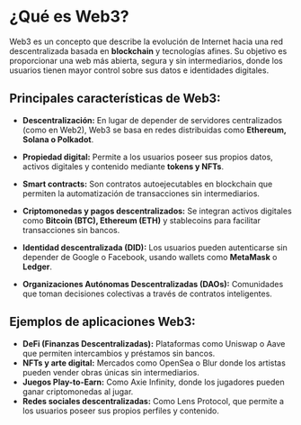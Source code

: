 # **¿Qué es Web3?**

Web3 es un concepto que describe la evolución de Internet hacia una red descentralizada basada en **blockchain** y tecnologías afines. Su objetivo es proporcionar una web más abierta, segura y sin intermediarios, donde los usuarios tienen mayor control sobre sus datos e identidades digitales.

## **Principales características de Web3:**

- **Descentralización:** En lugar de depender de servidores centralizados (como en Web2), Web3 se basa en redes distribuidas como **Ethereum, Solana o Polkadot**.

- **Propiedad digital:** Permite a los usuarios poseer sus propios datos, activos digitales y contenido mediante **tokens y NFTs**.

- **Smart contracts:** Son contratos autoejecutables en blockchain que permiten la automatización de transacciones sin intermediarios.

- **Criptomonedas y pagos descentralizados:** Se integran activos digitales como **Bitcoin (BTC), Ethereum (ETH)** y stablecoins para facilitar transacciones sin bancos.

- **Identidad descentralizada (DID):** Los usuarios pueden autenticarse sin depender de Google o Facebook, usando wallets como **MetaMask** o **Ledger**.

- **Organizaciones Autónomas Descentralizadas (DAOs):** Comunidades que toman decisiones colectivas a través de contratos inteligentes.

## **Ejemplos de aplicaciones Web3:**

- **DeFi (Finanzas Descentralizadas):** Plataformas como Uniswap o Aave que permiten intercambios y préstamos sin bancos.
- **NFTs y arte digital:** Mercados como OpenSea o Blur donde los artistas pueden vender obras únicas sin intermediarios.
- **Juegos Play-to-Earn:** Como Axie Infinity, donde los jugadores pueden ganar criptomonedas al jugar.
- **Redes sociales descentralizadas:** Como Lens Protocol, que permite a los usuarios poseer sus propios perfiles y contenido.